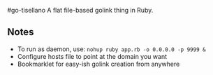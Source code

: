 #go-tisellano
A flat file-based golink thing in Ruby.

## Notes
- To run as daemon, use: `nohup ruby app.rb -o 0.0.0.0 -p 9999 &`
- Configure hosts file to point at the domain you want
- Bookmarklet for easy-ish golink creation from anywhere

